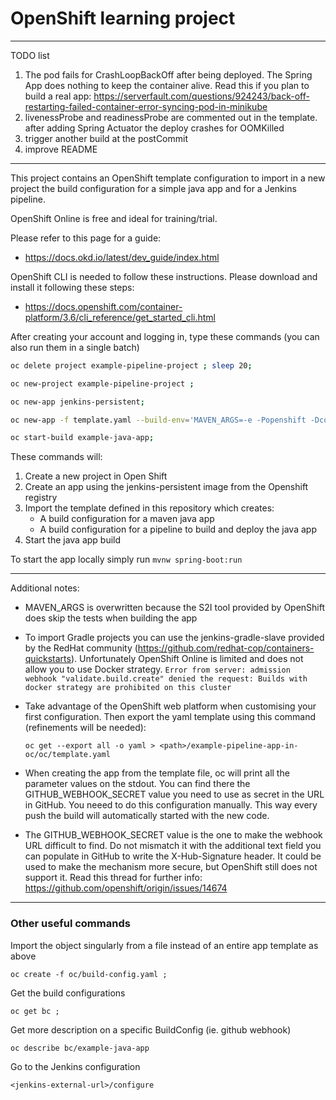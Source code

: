 # OpenShift learning project

----

 TODO list
1. The pod fails for CrashLoopBackOff after being deployed. The Spring App does nothing to keep the container
alive. Read this if you plan to build a real app: 
    https://serverfault.com/questions/924243/back-off-restarting-failed-container-error-syncing-pod-in-minikube
2. livenessProbe and readinessProbe are commented out in the template. after adding Spring Actuator the deploy crashes for OOMKilled
3. trigger another build at the postCommit
4. improve README

---

This project contains an OpenShift template configuration to import in a new project 
the build configuration for a simple java app and for a Jenkins pipeline.

OpenShift Online is free and ideal for training/trial. 

Please refer to this page for a guide: 
* https://docs.okd.io/latest/dev_guide/index.html

OpenShift CLI is needed to follow these instructions.
Please download and install it following these steps: 
* https://docs.openshift.com/container-platform/3.6/cli_reference/get_started_cli.html

After creating your account and logging in, type these commands (you can also run them in a single batch)

```bash
oc delete project example-pipeline-project ; sleep 20;

oc new-project example-pipeline-project ;

oc new-app jenkins-persistent; 

oc new-app -f template.yaml --build-env='MAVEN_ARGS=-e -Popenshift -Dcom.redhat.xpaas.repo.redhatga package';

oc start-build example-java-app;
```

These commands will:
1. Create a new project in Open Shift
2. Create an app using the jenkins-persistent image from the Openshift registry
3. Import the template defined in this repository which creates:
    * A build configuration for a maven java app
    * A build configuration for a pipeline to build and deploy the java app 
4. Start the java app build


To start the app locally simply run `mvnw spring-boot:run`

---

Additional notes:

* MAVEN_ARGS is overwritten because the S2I tool provided by OpenShift does skip the tests when building the app
* To import Gradle projects you can use the jenkins-gradle-slave provided by the RedHat community (https://github.com/redhat-cop/containers-quickstarts). 
Unfortunately OpenShift Online is limited and does not allow you to use Docker strategy.
`Error from server: admission webhook "validate.build.create" denied the request: Builds with docker strategy are prohibited on this cluster`
* Take advantage of the OpenShift web platform when customising your first configuration. Then 
export the yaml template using this command (refinements will be needed): 

    `oc get --export all -o yaml > <path>/example-pipeline-app-in-oc/oc/template.yaml`

* When creating the app from the template file, oc will print all the parameter values on the stdout. 
You can find there the GITHUB_WEBHOOK_SECRET value you need to use as secret in the URL in GitHub.
You neeed to do this configuration manually. 
This way every push the build will automatically started with the new code.

* The GITHUB_WEBHOOK_SECRET value is the one to make the webhook URL difficult to find. 
 Do not mismatch it with the additional text field you can populate in GitHub to write the
 X-Hub-Signature header. It could be used to make the mechanism more secure, but OpenShift 
 still does not support it.
 Read this thread for further info: https://github.com/openshift/origin/issues/14674 

---
### Other useful commands

Import the object singularly from a file instead of an entire app template as above

`oc create -f oc/build-config.yaml ;`

Get the build configurations

`oc get bc ;`
    
Get more description on a specific BuildConfig (ie. github webhook)

`oc describe bc/example-java-app`    
    
Go to the Jenkins configuration

`<jenkins-external-url>/configure`


